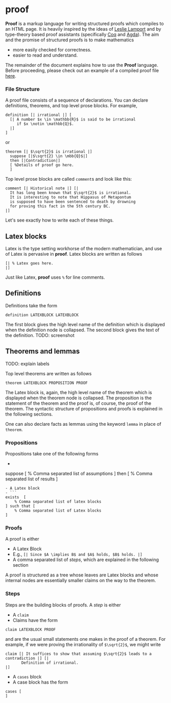 proof
====

**Proof** is a markup language for writing structured proofs which compiles to an HTML page. It is heavily inspired by the ideas of [Leslie Lamport](http://research.microsoft.com/en-us/um/people/lamport/pubs/lamport-how-to-write.pdf) and by type-theory based proof assistants (specifically [Coq](http://coq.inria.fr/) and [Agda](http://wiki.portal.chalmers.se/agda/pmwiki.php)). The aim and the promise of structured proofs is to make mathematics

- more easily checked for correctness.
- easier to read and understand.

The remainder of the document explains how to use the **Proof** language. Before proceeding, please check out an example of a compiled proof file [here](todo).

### File Structure

A proof file consists of a sequence of declarations. You can declare definitions, theorems, and top level prose blocks. For example,

```
definition [| irrational |] [
  [| A number $x \in \mathbb{R}$ is said to be irrational
     if $x \notin \mathbb{Q}$.
  |]
]
```
or
```
theorem [| $\sqrt{2}$ is irrational |] 
  suppose [|$\sqrt{2} \in \mbb{Q}$|]
  then [|Contradiction|]
  [ %Details of proof go here.
  ]

```
Top level prose blocks are called `comment`s and look like this:
```
comment [| Historical note |] [|
  It has long been known that $\sqrt{2}$ is irrational.
  It is interesting to note that Hippasus of Metapontum
  is supposed to have been sentenced to death by drowning
  for proving this fact in the 5th century BC.
|]
```
Let's see exactly how to write each of these things.

## Latex blocks

Latex is the type setting workhorse of the modern mathematician, and use of Latex
is pervasive in **proof**. Latex blocks are written as follows
```
[| % Latex goes here.
|]
```
Just like Latex, **proof** uses `%` for line comments.

## Definitions

Definitions take the form
```
definition LATEXBLOCK LATEXBLOCK
```
The first block gives the high level name of the definition which is displayed
when the definition node is collapsed. The second block gives the text of the
definition.
TODO: screenshot

## Theorems and lemmas
TODO: explain labels

Top level theorems are written as follows
```
theorem LATEXBLOCK PROPOSITION PROOF
```
The Latex block is, again, the high level name of the theorem which is displayed when the
theorem node is collapsed. The proposition is the statement of the theorem and the proof is,
of course, the proof of the theorem. The syntactic structure of propositions and proofs is
explained in the following sections.

One can also declare facts as lemmas using the keyword `lemma` in place of `theorem`.

### Propositions

Propositions take one of the following forms

- ```
suppose [
    % Comma separated list of assumptions
] then [
    % Comma separated list of results
]
```
- A Latex block
- ```
exists  [
    % Comma separated list of latex blocks
] such that [
    % Comma separated list of Latex blocks
]
```

### Proofs

A proof is either

- A Latex Block 
 - E.g., `[| Since $A \implies B$ and $A$ holds, $B$ holds. |]`
- A comma separated list of *steps*, which are explained in the following section

A proof is structured as a tree whose leaves are Latex blocks and whose
internal nodes are essentially smaller claims on the way to the theorem.

### Steps

Steps are the building blocks of proofs. A *step* is either

- A `claim`
 - Claims have the form
```
claim LATEXBLOCK PROOF
```
and are the usual small statements one makes in the proof of a theorem. For example,
if we were proving the irrationality of `$\sqrt{2}$`, we might write
```
claim [| It suffices to show that assuming $\sqrt{2}$ leads to a contradiction |] [|
       Definition of irrational.
|]
```
- A `cases` block
 - A case block has the form
```
cases [
]
```

